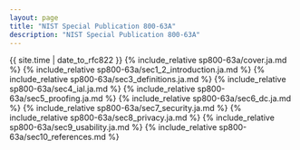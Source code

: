 ```yaml
---
layout: page
title: "NIST Special Publication 800-63A"
description: "NIST Special Publication 800-63A"
---
```


{{ site.time | date_to_rfc822 }}
{% include_relative sp800-63a/cover.ja.md %}
{% include_relative sp800-63a/sec1_2_introduction.ja.md %}
{% include_relative sp800-63a/sec3_definitions.ja.md %}
{% include_relative sp800-63a/sec4_ial.ja.md %}
{% include_relative sp800-63a/sec5_proofing.ja.md %}
{% include_relative sp800-63a/sec6_dc.ja.md %}
{% include_relative sp800-63a/sec7_security.ja.md %}
{% include_relative sp800-63a/sec8_privacy.ja.md %}
{% include_relative sp800-63a/sec9_usability.ja.md %}
{% include_relative sp800-63a/sec10_references.md %}
